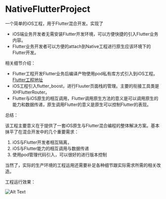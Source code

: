 # NativeFlutterProject
一个简单的iOS工程，用于Flutter混合开发。实现了
- iOS端业务开发者无需安装Flutter开发环境，可以方便快捷的引入Flutter业务内容。
- Flutter业务开发者可以方便的attach到Native工程进行原生应该环境下的Flutter开发。

相关细节介绍：
- Flutter工程开发Flutter业务后编译产物使用pod私有库方式引入到iOS工程。[Flutter工程地址](https://github.com/X-HH/FlutterProject)
- iOS工程引入flutter_boost，进行Fluuter页面栈的管理。主要的衔接工具类是XHFlutterRouter。
- Flutter与iOS原生的相互调用，Flutter调用原生方法的意义是可以调用原生的能力和数据传递，原生调用Flutter的意义是原生可以控制Flutter的表现。

总结：

该工程主要意义在于提供了一套iOS原生与Flutter混合编程的整体解决方案。基本抹平了在混合开发中的几个重要需求：

1. iOS与Flutter开发者相互隔离，
2. iOS与Flutter能力的相互调用与数据传递
3. 使用pod管理代码引入，可以很好的进行版本控制

当然了，实际的生产环境的工程运用还需要补足各种细节跟实际需求所需的相关改造。

工程运行效果：

![Alt Text](https://xhhimages.oss-cn-beijing.aliyuncs.com/222.gif?Expires=1584329338&OSSAccessKeyId=TMP.3Kjt8STmxChhd4bDD7X87CqpNk25vWqbdviZ66uSrtRQddHRBooGmJFoH6yirTXLPGvVRRbhv4rUsAtgRZbJAR1wPFzrFQ&Signature=%2FeL1odKM1G53GsfEDv4cILUoUkk%3D)
